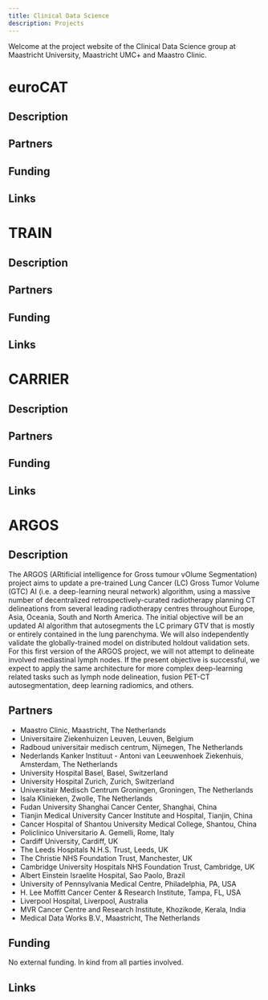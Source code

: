 ```yaml
---
title: Clinical Data Science
description: Projects
---
```


Welcome at the project website of the Clinical Data Science group at Maastricht University, Maastricht UMC+ and Maastro Clinic.

# euroCAT
## Description
## Partners
## Funding
## Links 

# TRAIN
## Description
## Partners
## Funding
## Links 

# CARRIER
## Description
## Partners
## Funding
## Links 

# <a name="ARGOS"></a>ARGOS
## Description
The ARGOS (ARtificial intelligence for Gross tumour vOlume Segmentation) project aims to update a pre-trained Lung Cancer (LC) Gross Tumor Volume (GTC) AI (i.e. a deep-learning neural network)  algorithm,  using  a  massive  number  of  decentralized  retrospectively-curated radiotherapy planning CT delineations from several leading radiotherapy centres throughout Europe, Asia, Oceania, South and North America. The initial objective will be an updated AI algorithm that autosegments the LC primary GTV that is mostly or entirely contained in the lung parenchyma. We will also independently validate the globally-trained model on distributed holdout validation sets. For  this  first  version  of  the  ARGOS  project,  we  will  not  attempt  to  delineate  involved mediastinal lymph nodes. If the present objective is successful, we expect to apply the same architecture for more complex deep-learning related tasks such as lymph node delineation, fusion PET-CT autosegmentation, deep learning radiomics, and others. 
## Partners
- Maastro Clinic, Maastricht, The Netherlands
- Universitaire Ziekenhuizen Leuven, Leuven, Belgium
- Radboud universitair medisch centrum, Nijmegen, The Netherlands
- Nederlands Kanker Instituut - Antoni van Leeuwenhoek Ziekenhuis, Amsterdam, The Netherlands
- University Hospital Basel, Basel, Switzerland
- University Hospital Zurich, Zurich, Switzerland
- Universitair Medisch Centrum Groningen, Groningen, The Netherlands
- Isala Klinieken, Zwolle, The Netherlands
- Fudan University Shanghai Cancer Center, Shanghai, China
- Tianjin Medical University Cancer Institute and Hospital, Tianjin, China
- Cancer Hospital of Shantou University Medical College, Shantou, China
- Policlinico Universitario A. Gemelli, Rome, Italy
- Cardiff University, Cardiff, UK
- The Leeds Hospitals N.H.S. Trust, Leeds, UK
- The Christie NHS Foundation Trust, Manchester, UK
- Cambridge University Hospitals NHS Foundation Trust, Cambridge, UK
- Albert Einstein Israelite Hospital, Sao Paolo, Brazil
- University of Pennsylvania Medical Centre, Philadelphia, PA, USA
- H. Lee Moffitt Cancer Center & Research Institute, Tampa, FL, USA
- Liverpool Hospital, Liverpool, Australia
- MVR Cancer Centre and Research Institute, Khozikode, Kerala, India
- Medical Data Works B.V., Maastricht, The Netherlands
## Funding
No external funding. In kind from all parties involved.
## Links 
